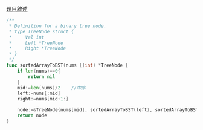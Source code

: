 [題目敘述](https://leetcode.cn/problems/convert-sorted-array-to-binary-search-tree/)

```go
/**
 * Definition for a binary tree node.
 * type TreeNode struct {
 *     Val int
 *     Left *TreeNode
 *     Right *TreeNode
 * }
 */
func sortedArrayToBST(nums []int) *TreeNode {
    if len(nums)==0{
        return nil
    }
    mid:=len(nums)/2    //中序
    left:=nums[:mid]
    right:=nums[mid+1:]

    node:=&TreeNode{nums[mid], sortedArrayToBST(left), sortedArrayToBST(right)}
    return node
}
